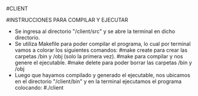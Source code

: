 #CLIENT

#INSTRUCCIONES PARA COMPILAR Y EJECUTAR  

- Se ingresa al directorio "/client/src" y se abre la terminal en dicho directorio.
- Se utiliza Makefile para poder compilar el programa, lo cual por terminal vamos a colorar los siguientes comandos:
	#make create	para crear las carpetas /bin y /obj (solo la primera vez).
	#make			para compilar y nos genere el ejecutable.
	#make delete	para poder borrar las carpetas /bin y /obj
- Luego que hayamos compilado y generado el ejecutable, nos ubicamos en el directorio "/client/bin" y en la terminal ejecutamos el programa colocando:
	#./client




